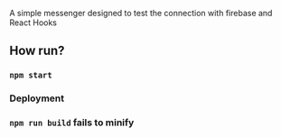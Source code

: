 A simple messenger designed to test the connection with firebase and React Hooks

## How run?

### `npm start`

### Deployment

### `npm run build` fails to minify

